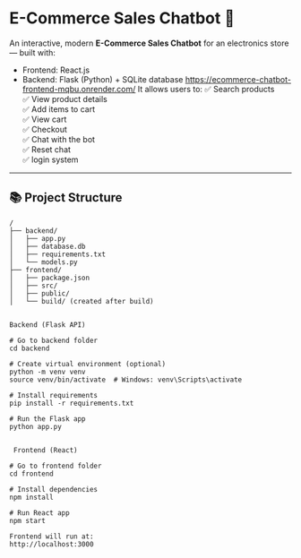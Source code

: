 # E-Commerce Sales Chatbot 🚀

An interactive, modern **E-Commerce Sales Chatbot** for an electronics store — built with:
- Frontend: React.js
- Backend: Flask (Python) + SQLite database
https://ecommerce-chatbot-frontend-mqbu.onrender.com/
It allows users to:
✅ Search products  
✅ View product details  
✅ Add items to cart  
✅ View cart  
✅ Checkout  
✅ Chat with the bot  
✅ Reset chat  
✅ login system  

---

## 📚 Project Structure

```plaintext
/
├── backend/
│   ├── app.py
│   ├── database.db
│   ├── requirements.txt
│   └── models.py
├── frontend/
│   ├── package.json
│   ├── src/
│   ├── public/
│   └── build/ (created after build)


Backend (Flask API)

# Go to backend folder
cd backend

# Create virtual environment (optional)
python -m venv venv
source venv/bin/activate  # Windows: venv\Scripts\activate

# Install requirements
pip install -r requirements.txt

# Run the Flask app
python app.py


 Frontend (React)

# Go to frontend folder
cd frontend

# Install dependencies
npm install

# Run React app
npm start

Frontend will run at:
http://localhost:3000


